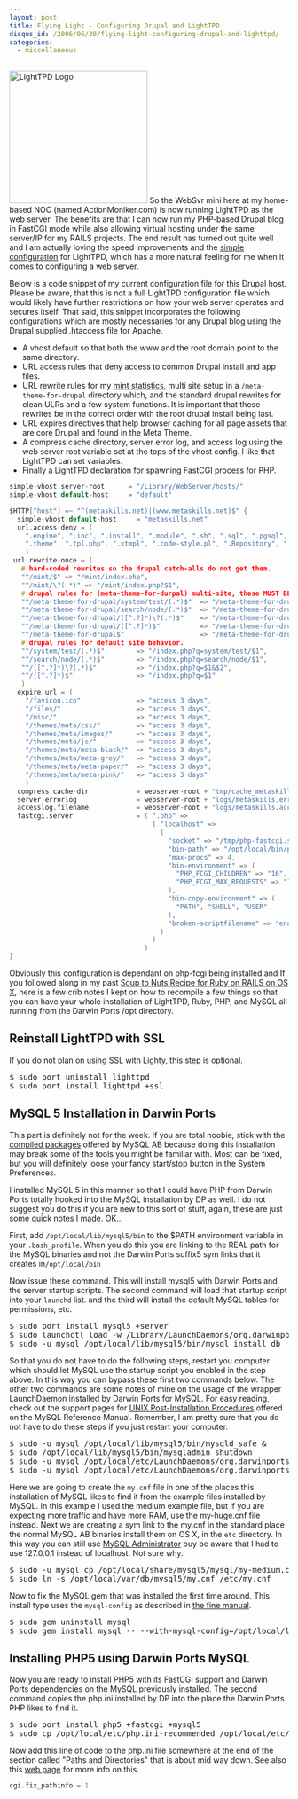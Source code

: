 ```yaml
--- 
layout: post
title: Flying Light - Configuring Drupal and LightTPD
disqus_id: /2006/06/30/flying-light-configuring-drupal-and-lighttpd/
categories: 
  - miscellaneous
---
```


<p>
  <img src="/assets/light_logo.png" alt="LightTPD Logo" width="249" height="239" class="floatr ml20" /> So the WebSvr mini here at my home-based NOC (named ActionMoniker.com) is now running LightTPD as the web server. The benefits are that I can now run my PHP-based Drupal blog in FastCGI mode while also allowing virtual hosting under the same server/IP for my RAILS projects. The end result has turned out quite well and I am actually loving the speed improvements and the <a href="http://lighttpd.net/documentation/">simple configuration</a> for LightTPD, which has a more natural feeling for me when it comes to configuring a web server.
</p>

<p>
  Below is a code snippet of my current configuration file for this Drupal host.  Please be aware, that this is not a full LightTPD configuration file which would likely have further restrictions on how your web server operates and secures itself. That said, this snippet incorporates the following configurations which are mostly necessaries for any Drupal blog using the Drupal supplied .htaccess file for Apache.
</p>

<ul>
  <li>A vhost default so that both the www and the root domain point to the same directory.</li>
  <li>URL access rules that deny access  to common Drupal install and app files.</li>
  <li>URL rewrite rules for my <a href="http://haveamint.com/">mint statistics,</a> multi site setup in a <code>/meta-theme-for-drupal</code> directory which, and the standard drupal rewrites for clean ULRs and a few system functions. It is important that these rewrites be in the correct order with the root drupal install being last.</li>
  <li>URL expires directives that help browser caching for all page assets that are core Drupal and found in the Meta Theme. </li>
  <li>A compress cache directory, server error log, and access log using the web server root variable set at the tops of the vhost config. I like that LightTPD can set variables.      </li>
  <li>Finally a LightTPD declaration for spawning FastCGI process for PHP.</li>
</ul>

```c
simple-vhost.server-root      = "/Library/WebServer/hosts/"
simple-vhost.default-host     = "default"

$HTTP["host"] =~ "^(metaskills.net)|(www.metaskills.net)$" {
  simple-vhost.default-host     = "metaskills.net"
  url.access-deny = ( 
    ".engine", ".inc", ".install", ".module", ".sh", ".sql", ".pgsql", 
    ".theme", ".tpl.php", ".xtmpl", ".code-style.pl", ".Repository", ".Root"
    )
 url.rewrite-once = (
   # hard-coded rewrites so the drupal catch-alls do not get them.
   "^/mint/$" => "/mint/index.php",
   "^/mint/\?(.*)" => "/mint/index.php?$1",
   # drupal rules for (meta-theme-for-durpal) multi-site, these MUST BE FIRST.
   "^/meta-theme-for-drupal/system/test/(.*)$"  => "/meta-theme-for-drupal/index.php?q=system/test/$1",
   "^/meta-theme-for-drupal/search/node/(.*)$"  => "/meta-theme-for-drupal/index.php?q=search/node/$1",
   "^/meta-theme-for-drupal/([^.?]*)\?(.*)$"    => "/meta-theme-for-drupal/index.php?q=$1&$2",
   "^/meta-theme-for-drupal/([^.?]*)$"          => "/meta-theme-for-drupal/index.php?q=$1",
   "^/meta-theme-for-drupal$"                   => "/meta-theme-for-drupal/index.php",
   # drupal rules for default site behavior.
   "^/system/test/(.*)$"        => "/index.php?q=system/test/$1",
   "^/search/node/(.*)$"        => "/index.php?q=search/node/$1",
   "^/([^.?]*)\?(.*)$"          => "/index.php?q=$1&$2",
   "^/([^.?]*)$"                => "/index.php?q=$1"
   )
  expire.url = ( 
    "/favicon.ico"              => "access 3 days", 
    "/files/"                   => "access 3 days", 
    "/misc/"                    => "access 3 days",
    "/themes/meta/css/"         => "access 3 days",
    "/themes/meta/images/"      => "access 3 days",
    "/themes/meta/js/"          => "access 3 days",
    "/themes/meta/meta-black/"  => "access 3 days",
    "/themes/meta/meta-grey/"   => "access 3 days",
    "/themes/meta/meta-paper/"  => "access 3 days",
    "/themes/meta/meta-pink/"   => "access 3 days" 
    )
  compress.cache-dir            = webserver-root + "tmp/cache_metaskills/"
  server.errorlog               = webserver-root + "logs/metaskills.error.log"
  accesslog.filename            = webserver-root + "logs/metaskills.access.log"
  fastcgi.server                = ( ".php" =>
                                    ( "localhost" =>
                                      ( 
                                        "socket" => "/tmp/php-fastcgi.socket",
                                        "bin-path" => "/opt/local/bin/php-fcgi",
                                        "max-procs" => 4,
                                        "bin-environment" => ( 
                                          "PHP_FCGI_CHILDREN" => "16",
                                          "PHP_FCGI_MAX_REQUESTS" => "10000"
                                        ),
                                        "bin-copy-environment" => (
                                          "PATH", "SHELL", "USER"
                                        ),
                                        "broken-scriptfilename" => "enable"
                                      )
                                    )
                                  )
}
```

<p>
  Obviously this configuration is dependant on php-fcgi being installed and If you followed along in my past <a href="/2006/05/29/my-own-soup-to-nuts-recipe-for-ruby-on-rails-on-os-x/">Soup to Nuts Recipe for Ruby on RAILS on OS X</a>, here is a few crib notes I kept on how to recompile a few things so that you can have your whole installation of LightTPD, Ruby, PHP, and MySQL all running from the Darwin Ports /opt directory.
</p>


<h2>Reinstall LightTPD with SSL</h2>

<p>If you do not plan on using SSL with Lighty, this step is optional.</p>

<pre class="command">
$ sudo port uninstall lighttpd
$ sudo port install lighttpd +ssl
</pre>


<h2>MySQL 5 Installation in Darwin Ports </h2>

<p>
  This part is definitely not for the week. If you are total noobie, stick with the <a href="http://dev.mysql.com/downloads/">compiled packages</a> offered by MySQL AB because doing this installation may break some of the tools you might be familiar with. Most can be fixed, but you will definitely loose your fancy start/stop button in the System Preferences.
</p>

<p>
  I installed MySQL 5 in this manner so that I could have PHP from Darwin Ports totally hooked into the MySQL installation by DP as well. I do not suggest you do this if you are new to this sort of stuff, again, these are just some quick notes I made. OK...
</p>

<p>
  First, add <code>/opt/local/lib/mysql5/bin</code> to the $PATH environment variable in your <code>.bash_profile</code>. When you do this you are linking to the REAL path for the MySQL binaries and not the Darwin Ports suffix5 sym links that it creates in<code>/opt/local/bin</code>
</p>

<p>
  Now issue these command. This will install mysql5 with Darwin Ports and the server startup scripts. The second command will load that startup script into your <code>launchd</code> list. and the third will install the default MySQL tables for permissions, etc.
</p>

<pre class="command">
$ sudo port install mysql5 +server
$ sudo launchctl load -w /Library/LaunchDaemons/org.darwinports.mysql5.plist
$ sudo -u mysql /opt/local/lib/mysql5/bin/mysql_install_db
</pre>

<p>
  So that you do not have to do the following steps, restart you computer which should let MySQL use the startup script you enabled in the step above. In this way you can bypass these first two commands below. The other two commands are some notes of mine on the usage of the wrapper LaunchDaemon installed by Darwin Ports for MySQL. For easy reading, check out the support pages for <a href="http://dev.mysql.com/doc/refman/5.0/en/unix-post-installation.html">UNIX Post-Installation Procedures</a> offered on the MySQL Reference Manual. Remember, I am pretty sure that you do not have to do these steps if you just restart your computer.
</p>

<pre class="command">
$ sudo -u mysql /opt/local/lib/mysql5/bin/mysqld_safe &
$ sudo /opt/local/lib/mysql5/bin/mysqladmin shutdown
$ sudo -u mysql /opt/local/etc/LaunchDaemons/org.darwinports.mysql5/mysql5.wrapper start
$ sudo -u mysql /opt/local/etc/LaunchDaemons/org.darwinports.mysql5/mysql5.wrapper stop
</pre>

<p>
  Here we are going to create the <code>my.cnf</code> file in one of the places this installation of MySQL likes to find it from the example files installed by MySQL. In this example I used the medium example file, but if you are expecting more traffic and have more RAM, use the my-huge.cnf file instead. Next we are creating a sym link to the my.cnf in the standard place the normal MySQL AB binaries install them on OS X, in the <code>etc</code> directory. In this way you can still use <a href="http://www.mysql.com/products/tools/administrator/">MySQL Administrator</a> buy be aware that I had to use 127.0.0.1 instead of localhost. Not sure why.
</p>

<pre class="command">
$ sudo -u mysql cp /opt/local/share/mysql5/mysql/my-medium.cnf /opt/local/var/db/mysql5/my.cnf
$ sudo ln -s /opt/local/var/db/mysql5/my.cnf /etc/my.cnf
</pre>

<p>
  Now to fix the MySQL gem that was installed the first time around. This install type uses the <code>mysql-config</code> as described in <a href="http://tmtm.org/en/mysql/ruby/">the fine manual</a>.
</p>

<pre class="command">
$ sudo gem uninstall mysql
$ sudo gem install mysql -- --with-mysql-config=/opt/local/lib/mysql5/bin/mysql_config
</pre>


<h2>Installing PHP5 using Darwin Ports MySQL </h2>

<p>
  Now you are ready to install PHP5 with its FastCGI support and Darwin Ports dependencies on the MySQL previously installed. The second command copies the php.ini installed by DP into the place the Darwin Ports PHP likes to find it.
</p>

<pre class="command">
$ sudo port install php5 +fastcgi +mysql5
$ sudo cp /opt/local/etc/php.ini-recommended /opt/local/etc/php.ini
</pre>

<p>
  Now add this line of code to the php.ini file somewhere at the end of the section called "Paths and Directories" that is about mid way down. See also this <a href="http://trac.lighttpd.net/trac/wiki/TutorialLighttpdAndPHP">web page</a> for more info on this.
</p>

```php
cgi.fix_pathinfo = 1
```



